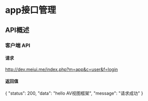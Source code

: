app接口管理
=========
## API概述
### 客户端 API

#### 请求
http://dev.meiui.me/index.php?m=app&c=user&f=login

#### 返回值
{
  "status": 200,
  "data": "hello AV视图框架",
  "message": "请求成功"
}
